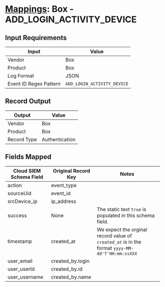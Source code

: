 # [Mappings](README.md): Box - ADD_LOGIN_ACTIVITY_DEVICE

## Input Requirements

|Input|Value|
|-----|-----|
|Vendor|Box|
|Product|Box|
|Log Format|JSON|
|Event ID Regex Pattern|`ADD_LOGIN_ACTIVITY_DEVICE`|

## Record Output

|Output|Value|
|------|-----|
|Vendor|Box|
|Product|Box|
|Record Type|Authentication|

## Fields Mapped

|Cloud SIEM Schema Field|Original Record Key|Notes|
|-----------------------|-------------------|-----|
|action|event_type||
|sourceUid|event_id||
|srcDevice_ip|ip_address||
|success|None|The static text `true` is populated in this schema field.|
|timestamp|created_at|We expect the orginal record value of `created_at` is in the format `yyyy-MM-dd'T'HH:mm:ssXXX`|
|user_email|created_by.login||
|user_userId|created_by.id||
|user_username|created_by.name||

